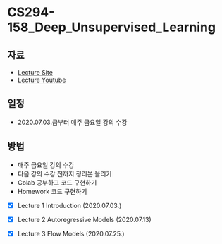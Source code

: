 # CS294-158_Deep_Unsupervised_Learning


자료
-
* [Lecture Site](caffe-mocha/CS294-158-Deep_Unsupervised_Learning)
* [Lecture Youtube](https://www.youtube.com/playlist?list=PLwRJQ4m4UJjPiJP3691u-qWwPGVKzSlNP)


일정
- 
* 2020.07.03.금부터 매주 금요일 강의 수강

방법
- 
* 매주 금요일 강의 수강
* 다음 강의 수강 전까지 정리본 올리기
* Colab 공부하고 코드 구현하기
* Homework 코드 구현하기


- [x] Lecture 1 Introduction  (2020.07.03.)
- [x] Lecture 2 Autoregressive Models  (2020.07.13)
- [x] Lecture 3 Flow Models  (2020.07.25.)





